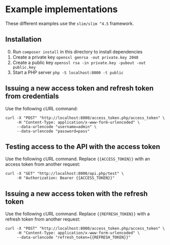 # Example implementations

These different examples use the `slim/slim ^4.5` framework.

## Installation

0. Run `composer install` in this directory to install dependencies
0. Create a private key `openssl genrsa -out private.key 2048`
0. Create a public key `openssl rsa -in private.key -pubout -out public.key`
0. Start a PHP server `php -S localhost:8000 -t public`

## Issuing a new access token and refresh token from credentials

Use the following cURL command:

```
curl -X "POST" "http://localhost:8000/access_token.php/access_token" \
     -H "Content-Type: application/x-www-form-urlencoded" \
     --data-urlencode "username=admin" \
     --data-urlencode "password=pass"
```

## Testing access to the API with the access token

Use the following cURL command. Replace `{{ACCESS_TOKEN}}` with an access token from another request:

```
curl -X "GET" "http://localhost:8000/api.php/test" \
     -H "Authorization: Bearer {{ACCESS_TOKEN}}"
```

## Issuing a new access token with the refresh token

Use the following cURL command. Replace `{{REFRESH_TOKEN}}` with a refresh token from another request:

```
curl -X "POST" "http://localhost:8000/access_token.php/access_token" \
     -H "Content-Type: application/x-www-form-urlencoded" \
     --data-urlencode "refresh_token={{REFRESH_TOKEN}}"
```
